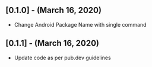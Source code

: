 ## [0.1.0] - (March 16, 2020)

* Change Android Package Name with single command

## [0.1.1] - (March 16, 2020)

* Update code as per pub.dev guidelines
